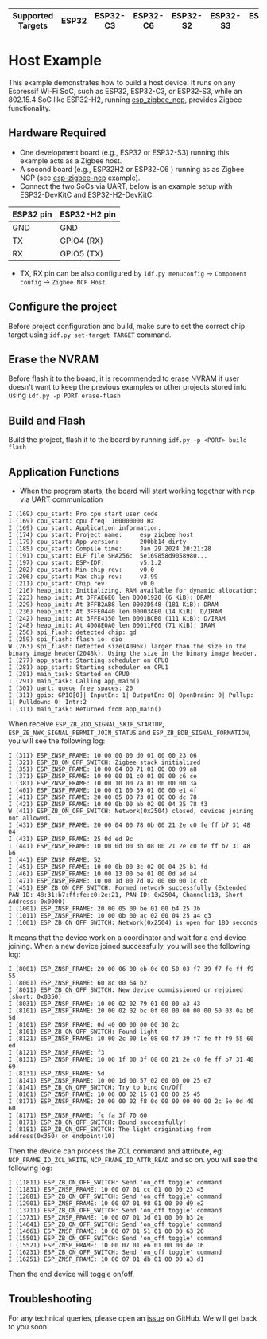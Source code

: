 | Supported Targets | ESP32 | ESP32-C3 | ESP32-C6 | ESP32-S2 | ESP32-S3 | ESP32-C5 |
| ----------------- | ----- | -------- | -------- | -------- | -------- | -------- |

# Host Example 

This example demonstrates how to build a host device. It runs on any Espressif Wi-Fi SoC, such as ESP32, ESP32-C3, or ESP32-S3, while an 802.15.4 SoC like ESP32-H2, running [esp_zigbee_ncp](../esp_zigbee_ncp), provides Zigbee functionality.

## Hardware Required

* One development board (e.g., ESP32 or ESP32-S3) running this example acts as a Zigbee host.
* A second board (e.g., ESP32H2 or ESP32-C6 ) running as as Zigbee NCP (see [esp-zigbee-ncp](../esp_zigbee_ncp/) example).
* Connect the two SoCs via UART, below is an example setup with ESP32-DevKitC and ESP32-H2-DevKitC:

ESP32 pin     | ESP32-H2 pin
------------- |-------------
   GND        |    GND
   TX         |    GPIO4 (RX)
   RX         |    GPIO5 (TX)

* TX, RX pin can be also configured by `idf.py menuconfig` -> `Component config` -> `Zigbee NCP Host`

## Configure the project

Before project configuration and build, make sure to set the correct chip target using `idf.py set-target TARGET` command.

## Erase the NVRAM 

Before flash it to the board, it is recommended to erase NVRAM if user doesn't want to keep the previous examples or other projects stored info 
using `idf.py -p PORT erase-flash`

## Build and Flash

Build the project, flash it to the board by running `idf.py -p <PORT> build flash`

## Application Functions

- When the program starts, the board will start working together with ncp via UART communication

```
I (169) cpu_start: Pro cpu start user code
I (169) cpu_start: cpu freq: 160000000 Hz
I (169) cpu_start: Application information:
I (174) cpu_start: Project name:     esp_zigbee_host
I (179) cpu_start: App version:      200bb14-dirty
I (185) cpu_start: Compile time:     Jan 29 2024 20:21:28
I (191) cpu_start: ELF file SHA256:  5e169858d9058980...
I (197) cpu_start: ESP-IDF:          v5.1.2
I (202) cpu_start: Min chip rev:     v0.0
I (206) cpu_start: Max chip rev:     v3.99 
I (211) cpu_start: Chip rev:         v0.0
I (216) heap_init: Initializing. RAM available for dynamic allocation:
I (223) heap_init: At 3FFAE6E0 len 00001920 (6 KiB): DRAM
I (229) heap_init: At 3FFB2AB8 len 0002D548 (181 KiB): DRAM
I (236) heap_init: At 3FFE0440 len 00003AE0 (14 KiB): D/IRAM
I (242) heap_init: At 3FFE4350 len 0001BCB0 (111 KiB): D/IRAM
I (248) heap_init: At 4008E0A0 len 00011F60 (71 KiB): IRAM
I (256) spi_flash: detected chip: gd
I (259) spi_flash: flash io: dio
W (263) spi_flash: Detected size(4096k) larger than the size in the binary image header(2048k). Using the size in the binary image header.
I (277) app_start: Starting scheduler on CPU0
I (281) app_start: Starting scheduler on CPU1
I (281) main_task: Started on CPU0
I (291) main_task: Calling app_main()
I (301) uart: queue free spaces: 20
I (311) gpio: GPIO[0]| InputEn: 1| OutputEn: 0| OpenDrain: 0| Pullup: 1| Pulldown: 0| Intr:2 
I (311) main_task: Returned from app_main()
```

When receive `ESP_ZB_ZDO_SIGNAL_SKIP_STARTUP`, `ESP_ZB_NWK_SIGNAL_PERMIT_JOIN_STATUS` and `ESP_ZB_BDB_SIGNAL_FORMATION`, you will see the following log:

```
I (311) ESP_ZNSP_FRAME: 10 00 00 00 d0 01 00 00 23 06 
I (321) ESP_ZB_ON_OFF_SWITCH: Zigbee stack initialized
I (351) ESP_ZNSP_FRAME: 10 00 04 00 71 01 00 00 09 a8 
I (371) ESP_ZNSP_FRAME: 10 00 00 01 c0 01 00 00 c6 ce 
I (381) ESP_ZNSP_FRAME: 10 00 10 00 7a 01 00 00 00 3a 
I (401) ESP_ZNSP_FRAME: 10 00 01 00 39 01 00 00 e1 4f 
I (411) ESP_ZNSP_FRAME: 20 00 05 00 73 01 00 00 dc 78 
I (421) ESP_ZNSP_FRAME: 10 00 0b 00 ab 02 00 04 25 78 f3 
W (411) ESP_ZB_ON_OFF_SWITCH: Network(0x2504) closed, devices joining not allowed.
I (431) ESP_ZNSP_FRAME: 20 00 04 00 78 0b 00 21 2e c0 fe ff b7 31 48 04 
I (431) ESP_ZNSP_FRAME: 25 0d ed 9c 
I (441) ESP_ZNSP_FRAME: 10 00 0d 00 3b 08 00 21 2e c0 fe ff b7 31 48 b6 
I (441) ESP_ZNSP_FRAME: 52 
I (451) ESP_ZNSP_FRAME: 10 00 0b 00 3c 02 00 04 25 b1 fd 
I (461) ESP_ZNSP_FRAME: 10 00 13 00 be 01 00 0d ad a4 
I (471) ESP_ZNSP_FRAME: 10 00 1d 00 7d 02 00 00 00 1c cb 
I (451) ESP_ZB_ON_OFF_SWITCH: Formed network successfully (Extended PAN ID: 48:31:b7:ff:fe:c0:2e:21, PAN ID: 0x2504, Channel:13, Short Address: 0x0000)
I (1001) ESP_ZNSP_FRAME: 20 00 05 00 be 01 00 b4 25 3b 
I (1011) ESP_ZNSP_FRAME: 10 00 0b 00 ac 02 00 04 25 a4 c3 
I (1001) ESP_ZB_ON_OFF_SWITCH: Network(0x2504) is open for 180 seconds

```

It means that the device work on a coordinator and wait for a end device joining. When a new device joined successfully, you will see the following log:

```
I (8001) ESP_ZNSP_FRAME: 20 00 06 00 eb 0c 00 50 03 f7 39 f7 fe ff f9 55 
I (8001) ESP_ZNSP_FRAME: 60 8c 00 64 b2 
I (8011) ESP_ZB_ON_OFF_SWITCH: New device commissioned or rejoined (short: 0x0350)
I (8031) ESP_ZNSP_FRAME: 10 00 02 02 79 01 00 00 a3 43 
I (8101) ESP_ZNSP_FRAME: 20 00 02 02 bc 0f 00 00 00 00 00 50 03 0a b0 5d 
I (8101) ESP_ZNSP_FRAME: 0d 40 00 00 00 00 10 2c 
I (8101) ESP_ZB_ON_OFF_SWITCH: Found light
I (8121) ESP_ZNSP_FRAME: 10 00 2c 00 1e 08 00 f7 39 f7 fe ff f9 55 60 ed 
I (8121) ESP_ZNSP_FRAME: f3 
I (8131) ESP_ZNSP_FRAME: 10 00 1f 00 3f 08 00 21 2e c0 fe ff b7 31 48 69 
I (8131) ESP_ZNSP_FRAME: 5d 
I (8141) ESP_ZNSP_FRAME: 10 00 1d 00 57 02 00 00 00 25 e7 
I (8141) ESP_ZB_ON_OFF_SWITCH: Try to bind On/Off
I (8161) ESP_ZNSP_FRAME: 10 00 00 02 15 01 00 00 25 45 
I (8171) ESP_ZNSP_FRAME: 20 00 00 02 f8 0c 00 00 00 00 00 2c 5e 0d 40 60 
I (8171) ESP_ZNSP_FRAME: fc fa 3f 70 60 
I (8171) ESP_ZB_ON_OFF_SWITCH: Bound successfully!
I (8181) ESP_ZB_ON_OFF_SWITCH: The light originating from address(0x350) on endpoint(10)

```

Then the device can process the ZCL command and attribute, eg: `NCP_FRAME_ID_ZCL_WRITE`, `NCP_FRAME_ID_ATTR_READ` and so on. you will see the following log:

```
I (11811) ESP_ZB_ON_OFF_SWITCH: Send 'on_off toggle' command
I (11831) ESP_ZNSP_FRAME: 10 00 07 01 cc 01 00 00 23 45 
I (12881) ESP_ZB_ON_OFF_SWITCH: Send 'on_off toggle' command
I (12901) ESP_ZNSP_FRAME: 10 00 07 01 98 01 00 00 d9 e2 
I (13711) ESP_ZB_ON_OFF_SWITCH: Send 'on_off toggle' command
I (13731) ESP_ZNSP_FRAME: 10 00 07 01 3d 01 00 00 b3 2e 
I (14641) ESP_ZB_ON_OFF_SWITCH: Send 'on_off toggle' command
I (14661) ESP_ZNSP_FRAME: 10 00 07 01 51 01 00 00 63 20 
I (15501) ESP_ZB_ON_OFF_SWITCH: Send 'on_off toggle' command
I (15521) ESP_ZNSP_FRAME: 10 00 07 01 e6 01 00 00 de 16 
I (16231) ESP_ZB_ON_OFF_SWITCH: Send 'on_off toggle' command
I (16251) ESP_ZNSP_FRAME: 10 00 07 01 db 01 00 00 a3 d1 
```

Then the end device will toggle on/off.

## Troubleshooting

For any technical queries, please open an [issue](https://github.com/espressif/esp-zigbee-sdk/issues) on GitHub. We will get back to you soon
